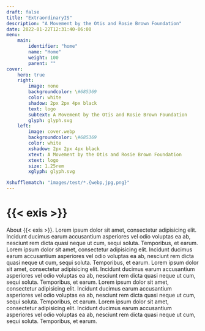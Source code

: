 ```yaml
---
draft: false
title: "ExtraordinaryIS"
description: "A Movement by the Otis and Rosie Brown Foundation"
date: 2022-01-22T12:31:40-06:00
menu:
    main:
        identifier: "home"
        name: "Home"
        weight: 100
        parent: ""
cover:
    hero: true
    right:
        image: none
        backgroundcolor: \#685369
        color: white
        shadow: 2px 2px 4px black
        text: logo
        subtext: A Movement by the Otis and Rosie Brown Foundation
        glyph: glyph.svg
    left:
        image: cover.webp
        backgroundcolor: \#685369
        color: white
        xshadow: 2px 2px 4px black
        xtext: A Movement by the Otis and Rosie Brown Foundation
        xtext: logo
        size: 1.25rem
        xglyph: glyph.svg

Xshufflematch: "images/test/*.{webp,jpg,png}"
---
```

# {{< exis >}}

About {{< exis >}}. Lorem ipsum dolor sit amet, consectetur adipisicing elit. Incidunt ducimus earum accusantium asperiores vel odio voluptas ea ab, nesciunt rem dicta quasi neque ut cum, sequi soluta. Temporibus, et earum. Lorem ipsum dolor sit amet, consectetur adipisicing elit. Incidunt ducimus earum accusantium asperiores vel odio voluptas ea ab, nesciunt rem dicta quasi neque ut cum, sequi soluta. Temporibus, et earum. Lorem ipsum dolor sit amet, consectetur adipisicing elit. Incidunt ducimus earum accusantium asperiores vel odio voluptas ea ab, nesciunt rem dicta quasi neque ut cum, sequi soluta. Temporibus, et earum. Lorem ipsum dolor sit amet, consectetur adipisicing elit. Incidunt ducimus earum accusantium asperiores vel odio voluptas ea ab, nesciunt rem dicta quasi neque ut cum, sequi soluta. Temporibus, et earum. Lorem ipsum dolor sit amet, consectetur adipisicing elit. Incidunt ducimus earum accusantium asperiores vel odio voluptas ea ab, nesciunt rem dicta quasi neque ut cum, sequi soluta. Temporibus, et earum.
